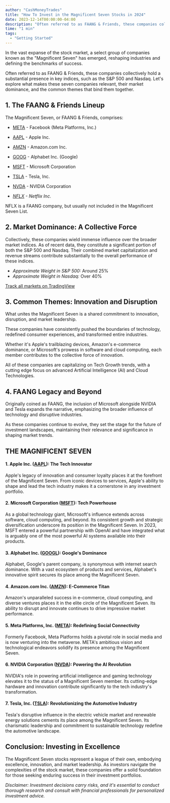 ```yaml
---
author: "CashMoneyTrades"
title: "How To Invest in the Magnificent Seven Stocks in 2024"
date: 2023-12-14T00:00:00-04:00
description: "Often referred to as FAANG & Friends, these companies collectively hold a substantial presence in key indices, such as the S&P 500 and Nasdaq. The Mag-7 consists of META, AAPL, AMZN, GOOG, MSFT, TSLA, NVDA"
time: "1 min"
tags:
  - "Getting Started"
---
```



In the vast expanse of the stock market, a select group of companies known as the "Magnificent Seven" has emerged, reshaping industries and defining the benchmarks of success. 

Often referred to as FAANG & Friends, these companies collectively hold a substantial presence in key indices, such as the S&P 500 and Nasdaq. Let's explore what makes these seven companies relevant, their market dominance, and the common themes that bind them together.

## **1. The FAANG & Friends Lineup**

The Magnificent Seven, or FAANG & Friends, comprises:

- [META](/stocks/meta/) - Facebook (Meta Platforms, Inc.)
- [AAPL](/stocks/aapl/) - Apple Inc.
- [AMZN](/stocks/amzn/) - Amazon.com Inc.
- [GOOG](/stocks/goog/) - Alphabet Inc. (Google)
- [MSFT](/stocks/msft/) - Microsoft Corporation
- [TSLA](/stocks/tsla/) - Tesla, Inc.
- [NVDA](/stocks/meta/) - NVIDIA Corporation

- _[NFLX](/stocks/nflx/) - Netflix Inc._

NFLX is a FAANG company, but usually not included in the Magnificent Seven List.

## **2. Market Dominance: A Collective Force**

Collectively, these companies wield immense influence over the broader market indices. As of recent data, they constitute a significant portion of both the S&P 500 and Nasdaq. Their combined market capitalization and revenue streams contribute substantially to the overall performance of these indices.

- *Approximate Weight in S&P 500:* Around 25%
- *Approximate Weight in Nasdaq:* Over 40%

<!-- TradingView Widget BEGIN -->
<div class="tradingview-widget-container">
  <div class="tradingview-widget-container__widget"></div>
  <div class="tradingview-widget-copyright"><a href="https://www.tradingview.com/" rel="noopener nofollow" target="_blank"><span class="blue-text">Track all markets on TradingView</span></a></div>
  <script type="text/javascript" src="https://s3.tradingview.com/external-embedding/embed-widget-symbol-overview.js" async>
  {
  "symbols": [
    [
      "Apple",
      "AAPL|1D"
    ],
    [
      "Google",
      "GOOGL|1D"
    ],
    [
      "Microsoft",
      "MSFT|1D"
    ],
    [
      "Meta",
      "META|1D"
    ],
    [
      "Tesla",
      "TSLA|1D"
    ],
    [
      "Amazon",
      "AMZN|1D"
    ],
    [
      "Nvidia",
      "NASDAQ:NVDA|1D"
    ]
  ],
  "chartOnly": false,
  "width": 1000,
  "height": 500,
  "locale": "en",
  "colorTheme": "light",
  "autosize": false,
  "showVolume": false,
  "showMA": false,
  "hideDateRanges": false,
  "hideMarketStatus": false,
  "hideSymbolLogo": false,
  "scalePosition": "right",
  "scaleMode": "Normal",
  "fontFamily": "-apple-system, BlinkMacSystemFont, Trebuchet MS, Roboto, Ubuntu, sans-serif",
  "fontSize": "10",
  "noTimeScale": false,
  "valuesTracking": "1",
  "changeMode": "price-and-percent",
  "chartType": "area",
  "maLineColor": "#2962FF",
  "maLineWidth": 1,
  "maLength": 9,
  "lineWidth": 2,
  "lineType": 0,
  "dateRanges": [
    "1d|1",
    "1m|30",
    "3m|60",
    "12m|1D",
    "60m|1W",
    "all|1M"
  ]
}
  </script>
</div>
<!-- TradingView Widget END -->

## **3. Common Themes: Innovation and Disruption**

What unites the Magnificent Seven is a shared commitment to innovation, disruption, and market leadership. 

These companies have consistently pushed the boundaries of technology, redefined consumer experiences, and transformed entire industries. 

Whether it's Apple's trailblazing devices, Amazon's e-commerce dominance, or Microsoft's prowess in software and cloud computing, each member contributes to the collective force of innovation.  

All of these companies are capitalizing on Tech Growth trends, with a cutting edge focus on advanced Artificial Intelligence (AI) and Cloud Technologies.

## **4. FAANG Legacy and Beyond**

Originally coined as FAANG, the inclusion of Microsoft alongside NVIDIA and Tesla expands the narrative, emphasizing the broader influence of technology and disruptive industries. 

As these companies continue to evolve, they set the stage for the future of investment landscapes, maintaining their relevance and significance in shaping market trends.

## THE MAGNIFICENT SEVEN

#### **1. Apple Inc. ([AAPL](/stocks/aapl/)): The Tech Innovator**

Apple's legacy of innovation and consumer loyalty places it at the forefront of the Magnificent Seven. From iconic devices to services, Apple's ability to shape and lead the tech industry makes it a cornerstone in any investment portfolio.

#### **2. Microsoft Corporation ([MSFT](/stocks/msft/)): Tech Powerhouse**

As a global technology giant, Microsoft's influence extends across software, cloud computing, and beyond. Its consistent growth and strategic diversification underscore its position in the Magnificent Seven. In 2023, MSFT entered a powerful partnership with OpenAI and have integrated what is arguably one of the most powerful AI systems available into their products.

#### **3. Alphabet Inc. ([GOOGL](/stocks/goog/)): Google's Dominance**

Alphabet, Google's parent company, is synonymous with internet search dominance. With a vast ecosystem of products and services, Alphabet's innovative spirit secures its place among the Magnificent Seven.

#### **4. Amazon.com Inc. ([AMZN](/stocks/amzn/)): E-Commerce Titan**

Amazon's unparalleled success in e-commerce, cloud computing, and diverse ventures places it in the elite circle of the Magnificent Seven. Its ability to disrupt and innovate continues to drive impressive market performance.

#### **5. Meta Platforms, Inc. ([META](/stocks/meta/)): Redefining Social Connectivity**

Formerly Facebook, Meta Platforms holds a pivotal role in social media and is now venturing into the metaverse. META's ambitious vision and technological endeavors solidify its presence among the Magnificent Seven.

#### **6. NVIDIA Corporation ([NVDA](/stocks/nvda/)): Powering the AI Revolution**

NVIDIA's role in powering artificial intelligence and gaming technology elevates it to the status of a Magnificent Seven member. Its cutting-edge hardware and innovation contribute significantly to the tech industry's transformation.

#### **7. Tesla, Inc. ([TSLA](/stocks/tsla/)): Revolutionizing the Automotive Industry**

Tesla's disruptive influence in the electric vehicle market and renewable energy solutions cements its place among the Magnificent Seven. Its charismatic leadership and commitment to sustainable technology redefine the automotive landscape.

## **Conclusion: Investing in Excellence**

The Magnificent Seven stocks represent a league of their own, embodying excellence, innovation, and market leadership. As investors navigate the complexities of the stock market, these companies offer a solid foundation for those seeking enduring success in their investment portfolios.


*Disclaimer: Investment decisions carry risks, and it's essential to conduct thorough research and consult with financial professionals for personalized investment advice.*

